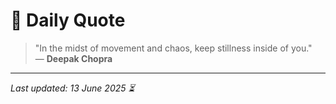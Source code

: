 # 📜 Daily Quote

> "In the midst of movement and chaos, keep stillness inside of you."  
> — **Deepak Chopra**

---

_Last updated: 13 June 2025 ⏳_
